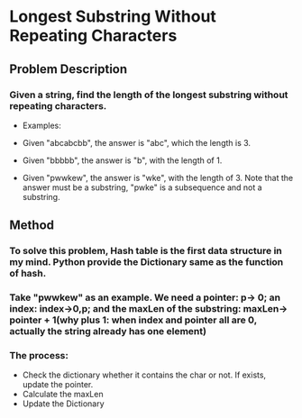 # Longest Substring Without Repeating Characters

## Problem Description

### Given a string, find the length of the longest substring without repeating characters.

*   Examples:

*   Given "abcabcbb", the answer is "abc", which the length is 3.

*   Given "bbbbb", the answer is "b", with the length of 1.

*   Given "pwwkew", the answer is "wke", with the length of 3. Note that the answer must be a substring, "pwke" is a subsequence and not a substring.

## Method

### To solve this problem, Hash table is the first data structure in my mind. Python provide the Dictionary same as the function of hash.

### Take "pwwkew" as an example. We need  a pointer: p-&gt; 0; an index: index-&gt;0,p; and the maxLen of the substring: maxLen-&gt; pointer + 1(why plus 1: when index and pointer all are 0, actually the string already has one element)

### The process:

*   Check the dictionary whether it contains the char or not. If exists, update the pointer.
*   Calculate the maxLen
*   Update the Dictionary